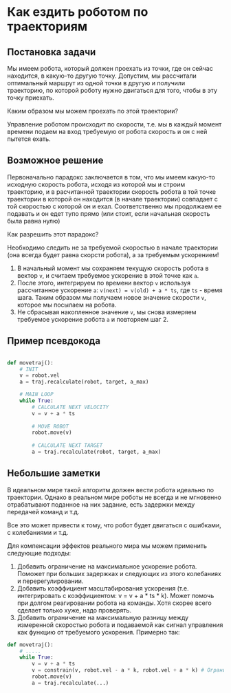 # Как ездить роботом по траекториям

## Постановка задачи

<!-- Допустим, у нас есть некоторая траектория, заданная в виде параметрической функции F(t), где t - некоторый параметр (например время, но не обязательно). Сама функция F(t) возвращает координаты точки (x, y), которые описывают желаемую траекторию в данный момент времени (будем считать, что наш параметр это время). -->

Мы имеем робота, который должен проехать из точки, где он сейчас находится, в какую-то другую точку. Допустим, мы рассчитали оптимальный маршрут из одной точки в другую и получили траекторию, по которой роботу нужно двигаться для того, чтобы в эту точку приехать.

Каким образом мы можем проехать по этой траектории?


Управление роботом происходит по скорости, т.е. мы в каждый момент времени подаем на вход требуемую от робота скорость и он с ней пытется ехать.

## Возможное решениe

Первоначально парадокс заключается в том, что мы имеем какую-то исходную скорость робота, исходя из которой мы и строим траекторию, и в расчитанной траектории скорость робота в той точке траектории в которой он находится (в начале траектории) совпадает с той скоростью с которой он и ехал. Соответственно мы продолжаем ее подавать и он едет тупо прямо (или стоит, если начальная скорость была равна нулю)

Как разрешить этот парадокс?

Необходимо следить не за требуемой скоростью в начале траектории (она всегда будет равна скорсти робота), а за требуемым ускорением!

1. В начальный момент мы сохраняем текущую скорость робота в вектор `v`, и считаем требуемое ускорение в этой точке как `a`.
2. После этого, интегрируем по времени вектор `v` используя рассчитанное ускорение `a`: `v(next) = v(old) + a * ts`, где `ts` - время шага. Таким образом мы получаем новое значение скорости `v`, которое мы посылаем на робота.
3. Не сбрасывая накопленное значение `v`, мы снова измеряем требуемое ускорение робота `a` и повторяем шаг 2.

## Пример псевдокода

```python

def movetraj():
    # INIT
    v = robot.vel
    a = traj.recalculate(robot, target, a_max)

    # MAIN LOOP
    while True:
        # CALCULATE NEXT VELOCITY
        v = v + a * ts
        
        # MOVE ROBOT
        robot.move(v)
        
        # CALCULATE NEXT TARGET
        a = traj.recalculate(robot, target, a_max)
```

## Небольшие заметки

В идеальном мире такой алгоритм должен вести робота идеально по траектории. Однако в реальном мире роботы не всегда и не мгновенно отрабатывают поданное на них задание, есть задержки между передачей команд и т.д.

Все это может привести к тому, что робот будет двигаться с ошибками, с колебаниями и т.д.

Для компенсации эффектов реального мира мы можем применить следующие подходы:

1. Добавить ограничение на максимальное ускорение робота. Поможет при больших задержках и следующих из этого колебаниях и перерегулировании.
2. Добавить коэффициент масштабирования ускорения (т.е. интегрировать с коэффициентом: v = v + a * ts * k). Может помочь при долгом реагировании робота на команды. Хотя скорее всего сделает только хуже, надо проверять.
3. Добавить ограничение на максимальную разницу между измеренной скоростью робота и подаваемой как сигнал управления как функцию от требуемого ускорения. Примерно так:

```python
def movetraj():
    # .....
    while True:
        v = v + a * ts
        v = constrain(v, robot.vel - a * k, robot.vel + a * k) # Ограничение на максимальную разницу между измеренной скоростью робота и командой управления
        robot.move(v)
        a = traj.recalculate(...)
```

